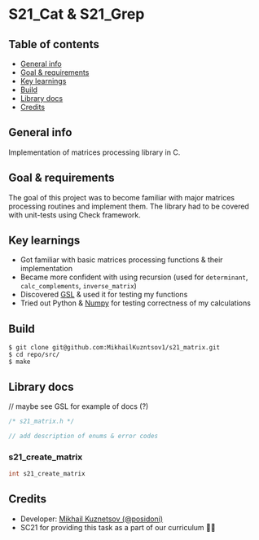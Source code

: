 # S21_Cat & S21_Grep

## Table of contents
* [General info](https://github.com/MikhailKuzntsov1/s21_matrix/tree/main#general-info)
* [Goal & requirements](https://github.com/MikhailKuzntsov1/s21_matrix/tree/main#goal--requirements)
* [Key learnings](https://github.com/MikhailKuzntsov1/s21_matrix/tree/main#key-learnings)
* [Build](https://github.com/MikhailKuzntsov1/s21_matrix/tree/main#build)
* [Library docs](https://github.com/MikhailKuzntsov1/s21_matrix/tree/main#library-docs)
* [Credits](https://github.com/MikhailKuzntsov1/s21_matrix/tree/main#credits)

## General info 

Implementation of matrices processing library in C. 

## Goal & requirements

The goal of this project was to become familiar with major matrices processing routines and
implement them. The library had to be covered with unit-tests using Check framework.

## Key learnings
- Got familiar with basic matrices processing functions & their implementation
- Became more confident with using recursion (used for `determinant`, `calc_complements`, `inverse_matrix`)
- Discovered [GSL](https://www.gnu.org/software/gsl/) & used it for testing my functions
- Tried out Python & [Numpy](https://github.com/numpy/numpy) for testing correctness of my calculations

## Build

```
$ git clone git@github.com:MikhailKuzntsov1/s21_matrix.git
$ cd repo/src/
$ make
```

## Library docs

// maybe see GSL for example of docs (?)

``` c
/* s21_matrix.h */

// add description of enums & error codes 

```

### s21_create_matrix

``` c
int s21_create_matrix

```

<!-- write docs to my functions -->

## Credits
- Developer: [Mikhail Kuznetsov (@posidoni)](https://github.com/MikhailKuzntsov1)
- SC21 for providing this task as a part of our curriculum 🙂💚